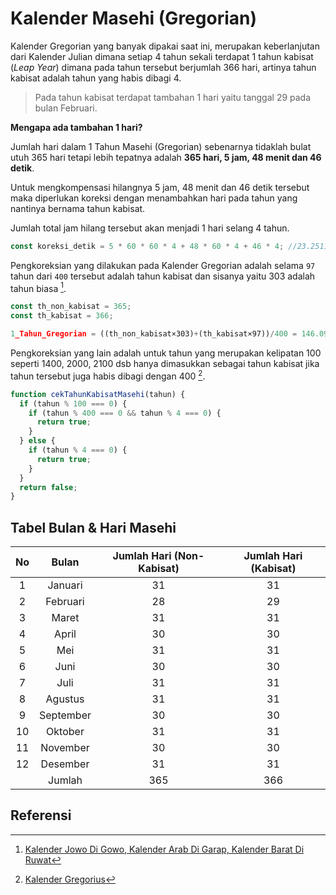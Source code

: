 # Kalender Masehi (Gregorian)

Kalender Gregorian yang banyak dipakai saat ini, merupakan keberlanjutan dari Kalender Julian dimana setiap 4 tahun sekali terdapat 1 tahun kabisat (_Leap Year_) dimana pada tahun tersebut berjumlah 366 hari, artinya tahun kabisat adalah tahun yang habis dibagi 4.

> Pada tahun kabisat terdapat tambahan 1 hari yaitu tanggal 29 pada bulan Februari.

**Mengapa ada tambahan 1 hari?**

Jumlah hari dalam 1 Tahun Masehi (Gregorian) sebenarnya tidaklah bulat utuh 365 hari tetapi lebih tepatnya adalah **365 hari, 5 jam, 48 menit dan 46 detik**.

Untuk mengkompensasi hilangnya 5 jam, 48 menit dan 46 detik tersebut maka diperlukan koreksi dengan menambahkan hari pada tahun yang nantinya bernama tahun kabisat.

Jumlah total jam hilang tersebut akan menjadi 1 hari selang 4 tahun.

```javascript
const koreksi_detik = 5 * 60 * 60 * 4 + 48 * 60 * 4 + 46 * 4; //23.2511 jam
```

Pengkoreksian yang dilakukan pada Kalender Gregorian adalah selama `97` tahun dari `400` tersebut adalah tahun kabisat dan sisanya yaitu 303 adalah tahun biasa [^1].

```javascript
const th_non_kabisat = 365;
const th_kabisat = 366;

1_Tahun_Gregorian = ((th_non_kabisat×303)+(th_kabisat×97))/400 = 146.097/400 = 365,2425 hari
```

Pengkoreksian yang lain adalah untuk tahun yang merupakan kelipatan 100 seperti 1400, 2000, 2100 dsb hanya dimasukkan sebagai tahun kabisat jika tahun tersebut juga habis dibagi dengan 400 [^2].

```javascript
function cekTahunKabisatMasehi(tahun) {
  if (tahun % 100 === 0) {
    if (tahun % 400 === 0 && tahun % 4 === 0) {
      return true;
    }
  } else {
    if (tahun % 4 === 0) {
      return true;
    }
  }
  return false;
}
```

## Tabel Bulan & Hari Masehi

| No  |   Bulan   | Jumlah Hari (Non-Kabisat) | Jumlah Hari (Kabisat) |
| :-: | :-------: | :-----------------------: | :-------------------: |
|  1  |  Januari  |            31             |          31           |
|  2  | Februari  |            28             |          29           |
|  3  |   Maret   |            31             |          31           |
|  4  |   April   |            30             |          30           |
|  5  |    Mei    |            31             |          31           |
|  6  |   Juni    |            30             |          30           |
|  7  |   Juli    |            31             |          31           |
|  8  |  Agustus  |            31             |          31           |
|  9  | September |            30             |          30           |
| 10  |  Oktober  |            31             |          31           |
| 11  | November  |            30             |          30           |
| 12  | Desember  |            31             |          31           |
|     |  Jumlah   |            365            |          366          |

## Referensi

[^1]: [Kalender Jowo Di Gowo, Kalender Arab Di Garap, Kalender Barat Di Ruwat](https://www.caknun.com/2019/kalender-jowo-digowo-kalender-arab-digarap-kalender-barat-diruwat)
[^2]: [Kalender Gregorius](https://id.wikipedia.org/wiki/Kalender_Gregorius)
